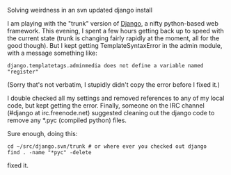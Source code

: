 Solving weirdness in an svn updated django install

I am playing with the "trunk" version of [Django][1], a nifty
python-based web framework. This evening, I spent a few hours getting
back up to speed with the current state (trunk is changing fairly
rapidly at the moment, all for the good though). But I kept getting
TemplateSyntaxError in the admin module, with a message something
like:

[1]: http://www.djangoproject.com/

    django.templatetags.adminmedia does not define a variable named "register"

(Sorry that's not verbatim, I stupidly didn't copy the error before I fixed it.)

I double checked all my settings and removed references to any of my
local code, but kept getting the error. Finally, someone on the IRC
channel (#django at irc.freenode.net) suggested cleaning out the
django code to remove any *.pyc (compiled python) files.

Sure enough, doing this:

    cd ~/src/django.svn/trunk # or where ever you checked out django 
    find . -name "*pyc" -delete

fixed it.
